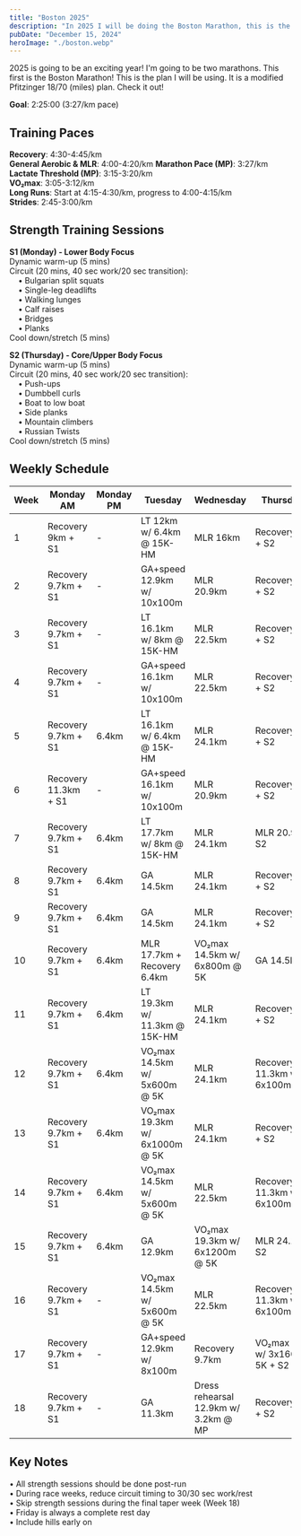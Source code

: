 ```yaml
---
title: "Boston 2025"
description: "In 2025 I will be doing the Boston Marathon, this is the plan that I will be following"
pubDate: "December 15, 2024"
heroImage: "./boston.webp"
---
```


2025 is going to be an exciting year! I'm going to be two marathons. This first is the Boston Marathon! This is the plan I will be using. It is a modified Pfitzinger 18/70 (miles) plan. Check it out!

**Goal**: 2:25:00 (3:27/km pace)

## Training Paces
**Recovery**: 4:30-4:45/km  
**General Aerobic & MLR**: 4:00-4:20/km 
**Marathon Pace (MP)**: 3:27/km  
**Lactate Threshold (MP)**: 3:15-3:20/km  
**VO₂max**: 3:05-3:12/km  
**Long Runs**: Start at 4:15-4:30/km, progress to 4:00-4:15/km    
**Strides**: 2:45-3:00/km  

## Strength Training Sessions

**S1 (Monday) - Lower Body Focus**  
Dynamic warm-up (5 mins)  
Circuit (20 mins, 40 sec work/20 sec transition):  
&nbsp;&nbsp;&nbsp;&nbsp;&bull;&nbsp;Bulgarian split squats  
&nbsp;&nbsp;&nbsp;&nbsp;&bull;&nbsp;Single-leg deadlifts  
&nbsp;&nbsp;&nbsp;&nbsp;&bull;&nbsp;Walking lunges  
&nbsp;&nbsp;&nbsp;&nbsp;&bull;&nbsp;Calf raises  
&nbsp;&nbsp;&nbsp;&nbsp;&bull;&nbsp;Bridges  
&nbsp;&nbsp;&nbsp;&nbsp;&bull;&nbsp;Planks  
Cool down/stretch (5 mins)  

**S2 (Thursday) - Core/Upper Body Focus**  
Dynamic warm-up (5 mins)  
Circuit (20 mins, 40 sec work/20 sec transition):  
&nbsp;&nbsp;&nbsp;&nbsp;&bull;&nbsp;Push-ups  
&nbsp;&nbsp;&nbsp;&nbsp;&bull;&nbsp;Dumbbell curls  
&nbsp;&nbsp;&nbsp;&nbsp;&bull;&nbsp;Boat to low boat  
&nbsp;&nbsp;&nbsp;&nbsp;&bull;&nbsp;Side planks  
&nbsp;&nbsp;&nbsp;&nbsp;&bull;&nbsp;Mountain climbers  
&nbsp;&nbsp;&nbsp;&nbsp;&bull;&nbsp;Russian Twists  
Cool down/stretch (5 mins)  

## Weekly Schedule

| Week | Monday AM | Monday PM | Tuesday | Wednesday | Thursday AM | Thursday PM | Friday | Saturday | Sunday | Total KM |
|------|-----------|-----------|----------|------------|-------------|-------------|---------|-----------|---------|-----------|
| 1 | Recovery 9km + S1 | - | LT 12km w/ 6.4km @ 15K-HM | MLR 16km | Recovery 10km + S2 | - | Rest | GA 13km | Long 27km | 87 |
| 2 | Recovery 9.7km + S1 | - | GA+speed 12.9km w/ 10x100m | MLR 20.9km | Recovery 9.7km + S2 | - | Rest | MLR 17.7km | MP 27.4km w/ 12.9km @ MP | 98.3 |
| 3 | Recovery 9.7km + S1 | - | LT 16.1km w/ 8km @ 15K-HM | MLR 22.5km | Recovery 9.7km + S2 | - | Rest | MLR 19.3km | MLR 25.7km | 103 |
| 4 | Recovery 9.7km + S1 | - | GA+speed 16.1km w/ 10x100m | MLR 22.5km | Recovery 9.7km + S2 | - | Rest | MLR 19.3km | Long 32.2km | 109.5 |
| 5 | Recovery 9.7km + S1 | 6.4km | LT 16.1km w/ 6.4km @ 15K-HM | MLR 24.1km | Recovery 9.7km + S2 | - | Rest | MLR 20.9km | MP 29km w/ 16.1km @ MP | 115.9 |
| 6 | Recovery 11.3km + S1 | - | GA+speed 16.1km w/ 10x100m | MLR 20.9km | Recovery 9.7km + S2 | - | Rest | GA 16.1km | Long 25.7km | 99.8 |
| 7 | Recovery 9.7km + S1 | 6.4km | LT 17.7km w/ 8km @ 15K-HM | MLR 24.1km | MLR 20.9km + S2 | - | Rest | GA+speed 12.9km w/ 10x100m | Long 32.2km | 123.9 |
| 8 | Recovery 9.7km + S1 | 6.4km | GA 14.5km | MLR 24.1km | Recovery 9.7km + S2 | 6.4km | Rest | Recovery 11.3km | Long 35.4km | 120.7 |
| 9 | Recovery 9.7km + S1 | 6.4km | GA 14.5km | MLR 24.1km | Recovery 9.7km + S2 | 6.4km | Rest | Recovery+speed 11.3km w/ 6x100m | MP 29km w/ 19.3km @ MP | 115.9 |
| 10 | Recovery 9.7km + S1 | 6.4km | MLR 17.7km + Recovery 6.4km | VO₂max 14.5km w/ 6x800m @ 5K | GA 14.5km + S2 | - | Rest | GA+speed 12.9km w/ 10x100m | Long 25.7km | 107.8 |
| 11 | Recovery 9.7km + S1 | 6.4km | LT 19.3km w/ 11.3km @ 15K-HM | MLR 24.1km | Recovery 9.7km + S2 | 6.4km | Rest | GA 12.9km | Long 38.6km | 127.1 |
| 12 | Recovery 9.7km + S1 | 6.4km | VO₂max 14.5km w/ 5x600m @ 5K | MLR 24.1km | Recovery+speed 11.3km w/ 6x100m + S2 | - | Rest | Race 15km | Long 29km | 110 |
| 13 | Recovery 9.7km + S1 | 6.4km | VO₂max 19.3km w/ 6x1000m @ 5K | MLR 24.1km | Recovery 9.7km + S2 | 6.4km | Rest | MLR 19.3km | MP 32.2km w/ 22.5km @ MP | 127.1 |
| 14 | Recovery 9.7km + S1 | 6.4km | VO₂max 14.5km w/ 5x600m @ 5K | MLR 22.5km | Recovery+speed 11.3km w/ 6x100m + S2 | - | Rest | Race 15km | Long 29km | 108.4 |
| 15 | Recovery 9.7km + S1 | 6.4km | GA 12.9km | VO₂max 19.3km w/ 6x1200m @ 5K | MLR 24.1km + S2 | 6.4km | Rest | GA+speed 12.9km w/ 8x100m | Long 35.4km | 127.1 |
| 16 | Recovery 9.7km + S1 | - | VO₂max 14.5km w/ 5x600m @ 5K | MLR 22.5km | Recovery+speed 11.3km w/ 6x100m + S2 | - | Rest | Race 10km | Long 27.4km | 95.4 |
| 17 | Recovery 9.7km + S1 | - | GA+speed 12.9km w/ 8x100m | Recovery 9.7km | VO₂max 14.5km w/ 3x1600m @ 5K + S2 | - | Rest | GA+speed 11.3km w/ 8x100m | MLR 20.9km | 79 |
| 18 | Recovery 9.7km + S1 | - | GA 11.3km | Dress rehearsal 12.9km w/ 3.2km @ MP | Recovery 9.7km + S2 | - | Rest | Recovery 6.4km | MARATHON | 50 |


## Key Notes  
&bull;&nbsp;All strength sessions should be done post-run  
&bull;&nbsp;During race weeks, reduce circuit timing to 30/30 sec work/rest  
&bull;&nbsp;Skip strength sessions during the final taper week (Week 18)  
&bull;&nbsp;Friday is always a complete rest day  
&bull;&nbsp;Include hills early on